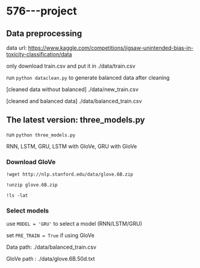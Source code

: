 # 576---project

## Data preprocessing
data url: https://www.kaggle.com/competitions/jigsaw-unintended-bias-in-toxicity-classification/data

only download train.csv and put it in ./data/train.csv

run `python dataclean.py`  to generate balanced data after cleaning 

[cleaned data without balanced]   ./data/new_train.csv          

[cleaned and balanced data]  ./data/balanced_train.csv          



## The latest version: three_models.py

run `python three_models.py`

RNN, LSTM, GRU, LSTM with GloVe, GRU with GloVe

### Download GloVe 
```
!wget http://nlp.stanford.edu/data/glove.6B.zip

!unzip glove.6B.zip

!ls -lat
```

### Select models
 
use `MODEL = 'GRU'`  to select a model (RNN/LSTM/GRU)

set `PRE_TRAIN = True` if using GloVe

Data path: ./data/balanced_train.csv

GloVe path : ./data/glove.6B.50d.txt

